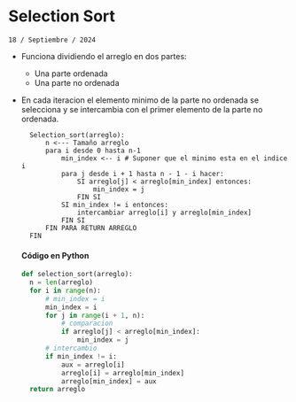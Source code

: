 # Selection Sort 

``` 18 / Septiembre / 2024 ```

- Funciona dividiendo el arreglo en dos partes:
    - Una parte ordenada
    - Una parte no ordenada
- En cada iteracion el elemento minimo de la parte no ordenada se selecciona y se intercambia con el primer elemento de la parte no ordenada. 
  
  ```pseint
    Selection_sort(arreglo):
        n <--- Tamaño arreglo
        para i desde 0 hasta n-1
            min_index <-- i # Suponer que el minimo esta en el indice i
            para j desde i + 1 hasta n - 1 - i hacer:
                SI arreglo[j] < arreglo[min_index] entonces:
                    min_index = j
                FIN SI 
            SI min_index != i entonces:
                intercambiar arreglo[i] y arreglo[min_index]
            FIN SI
        FIN PARA RETURN ARREGLO
    FIN
  ```

  #### Código en Python

  ```python
  def selection_sort(arreglo):
    n = len(arreglo)
    for i in range(n):
        # min_index = i
        min_index = i
        for j in range(i + 1, n):
            # comparacion
            if arreglo[j] < arreglo[min_index]:
                min_index = j
        # intercambio
        if min_index != i:
            aux = arreglo[i]
            arreglo[i] = arreglo[min_index]
            arreglo[min_index] = aux
    return arreglo
